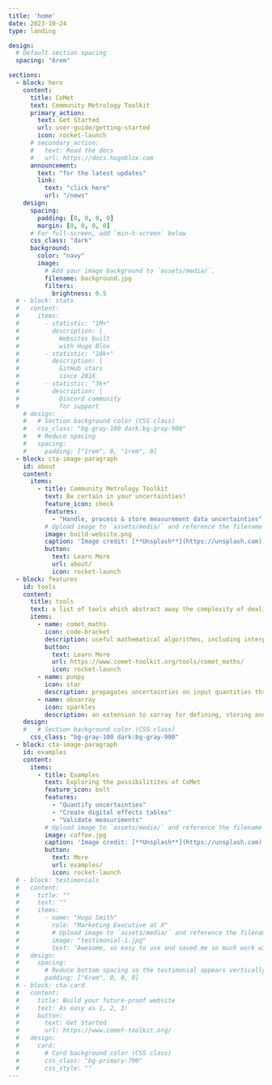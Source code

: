 ```yaml
---
title: 'home'
date: 2023-10-24
type: landing

design:
  # Default section spacing
  spacing: "6rem"

sections:
  - block: hero
    content:
      title: CoMet
      text: Community Metrology Toolkit
      primary_action:
        text: Get Started
        url: user-guide/getting-started
        icon: rocket-launch
      # secondary_action:
      #   text: Read the docs
      #   url: https://docs.hugoblox.com
      announcement:
        text: "for the latest updates"
        link:
          text: "click here"
          url: "/news"
    design:
      spacing:
        padding: [0, 0, 0, 0]
        margin: [0, 0, 0, 0]
      # For full-screen, add `min-h-screen` below
      css_class: "dark"
      background:
        color: "navy"
        image:
          # Add your image background to `assets/media/`.
          filename: background.jpg
          filters:
            brightness: 0.5
  # - block: stats
  #   content:
  #     items:
  #       - statistic: "1M+"
  #         description: |
  #           Websites built  
  #           with Hugo Blox
  #       - statistic: "10k+"
  #         description: |
  #           GitHub stars  
  #           since 2016
  #       - statistic: "3k+"
  #         description: |
  #           Discord community  
  #           for support
    # design:
    #   # Section background color (CSS class)
    #   css_class: "bg-gray-100 dark:bg-gray-900"
    #   # Reduce spacing
    #   spacing:
    #     padding: ["1rem", 0, "1rem", 0]
  - block: cta-image-paragraph
    id: about
    content:
      items:
        - title: Community Metrology Toolkit
          text: Be certain in your uncertainties!
          feature_icon: check
          features:
            - "Handle, process & store measurement data uncertainties"
          # Upload image to `assets/media/` and reference the filename here
          image: build-website.png
          caption: 'Image credit: [**Unsplash**](https://unsplash.com)'
          button:
            text: Learn More
            url: about/
            icon: rocket-launch
  - block: features
    id: tools
    content:
      title: tools
      text: a list of tools which abstract away the complexity of dealing with uncertainties
      items:
        - name: comet_maths
          icon: code-bracket
          description: useful mathematical algorithms, including interpolation with uncertainties
          button:
            text: Learn More
            url: https://www.comet-toolkit.org/tools/comet_maths/
            icon: rocket-launch
        - name: punpy
          icon: star
          description: propagates uncertainties on input quantities through any python function, evaluating the uncertainty on the output
        - name: obsarray
          icon: sparkles
          description: an extension to xarray for defining, storing and interfacing with uncertainty and measurement error-covariance information in NetCDF files using standardised metadata
    design:
    #   # Section background color (CSS class)
      css_class: "bg-gray-100 dark:bg-gray-900"
  - block: cta-image-paragraph
    id: examples
    content:
      items:
        - title: Examples
          text: Exploring the possibilitites of CoMet 
          feature_icon: bolt
          features:
            - "Quantify uncertainties"
            - "Create digital effects tables"
            - "Validate measuriments"
          # Upload image to `assets/media/` and reference the filename here
          image: coffee.jpg
          caption: 'Image credit: [**Unsplash**](https://unsplash.com)'
          button:
            text: More
            url: examples/
            icon: rocket-launch
  # - block: testimonials
  #   content:
  #     title: ""
  #     text: ""
  #     items:
  #       - name: "Hugo Smith"
  #         role: "Marketing Executive at X"
  #         # Upload image to `assets/media/` and reference the filename here
  #         image: "testimonial-1.jpg"
  #         text: "Awesome, so easy to use and saved me so much work with the swappable pre-designed sections!"
  #   design:
  #     spacing:
  #       # Reduce bottom spacing so the testimonial appears vertically centered between sections
  #       padding: ["6rem", 0, 0, 0]
  # - block: cta-card
  #   content:
  #     title: Build your future-proof website
  #     text: As easy as 1, 2, 3!
  #     button:
  #       text: Get Started
  #       url: https://www.comet-toolkit.org/
  #   design:
  #     card:
  #       # Card background color (CSS class)
  #       css_class: "bg-primary-700"
  #       css_style: ""
---
```


